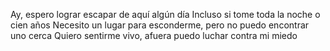 Ay, espero lograr escapar de aquí algún día
Incluso si tome toda la noche o cien años
Necesito un lugar para esconderme, pero no puedo encontrar uno cerca
Quiero sentirme vivo, afuera puedo luchar contra mi miedo
 